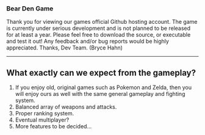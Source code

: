 ### Bear Den Game

Thank you for viewing our games official Github hosting account. The game is currently under serious development and is not planned to be released for at least a year. Please feel free to download the source, or executable and test it out! Any feedback and/or bug reports would be highly appreciated. Thanks, Dev Team. (Bryce Hahn)

* * *

## What exactly can we expect from the gameplay?

1.  If you enjoy old, original games such as Pokemon and Zelda, then you will enjoy ours as well with the same general gameplay and fighting system.
2.  Balanced array of weapons and attacks.
3.  Proper ranking system.
4.  Eventual multiplayer?
5.  More features to be decided...